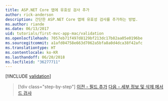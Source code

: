 ```yaml
---
title: ASP.NET Core 앱에 유효성 검사 추가
author: rick-anderson
description: 간단한 ASP.NET Core 앱에 유효성 검사를 추가하는 방법.
ms.author: riande
ms.date: 06/13/2017
uid: tutorials/first-mvc-app-mac/validation
ms.openlocfilehash: 7057eb71f497d8129bf213dc17b82aa05e0196be
ms.sourcegitcommit: a1afd04758e663d7062a5bfa8a0d4dca38f42afc
ms.translationtype: HT
ms.contentlocale: ko-KR
ms.lasthandoff: 06/20/2018
ms.locfileid: "36277711"
---
```

[!INCLUDE [validation](../../includes/mvc-intro/validation.md)]

> [!div class="step-by-step"]
> [이전 - 필드 추가](new-field.md)
> [다음 - 세부 정보 및 삭제 메서드 검사](xref:tutorials/first-mvc-app/details)


